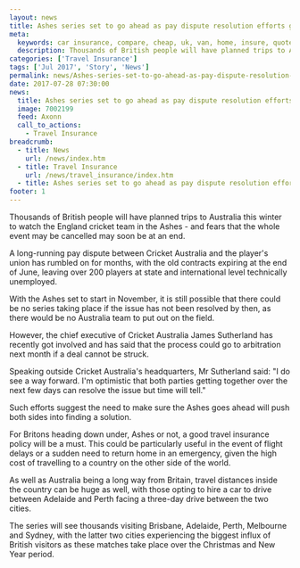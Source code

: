 ```yaml
---
layout: news
title: Ashes series set to go ahead as pay dispute resolution efforts grow - Quotezone.co.uk
meta:
  keywords: car insurance, compare, cheap, uk, van, home, insure, quotes, online, comparison, bike, loans, life
  description: Thousands of British people will have planned trips to Australia this winter to watch the England cricket team in the Ashes - and fears that the whole event may be cancelled may soon be at an end
categories: ['Travel Insurance']
tags: ['Jul 2017', 'Story', 'News']
permalink: news/Ashes-series-set-to-go-ahead-as-pay-dispute-resolution-efforts-grow.htm
date: 2017-07-28 07:30:00
news:
  title: Ashes series set to go ahead as pay dispute resolution efforts grow
  image: 7002199
  feed: Axonn
  call_to_actions:
    - Travel Insurance
breadcrumb:
  - title: News
    url: /news/index.htm
  - title: Travel Insurance
    url: /news/travel_insurance/index.htm
  - title: Ashes series set to go ahead as pay dispute resolution efforts grow
footer: 1
---
```


Thousands of British people will have planned trips to Australia this winter to watch the England cricket team in the Ashes - and fears that the whole event may be cancelled may soon be at an end.

A long-running pay dispute between Cricket Australia and the player&#39;s union has rumbled on for months, with the old contracts expiring at the end of June, leaving over 200 players at state and international level technically unemployed.

With the Ashes set to start in November, it is still possible that there could be no series taking place if the issue has not been resolved by then, as there would be no Australia team to put out on the field.

However, the chief executive of Cricket Australia James Sutherland has recently got involved and has said that the process could go to arbitration next month if a deal cannot be struck.

Speaking outside Cricket Australia&#39;s headquarters, Mr Sutherland said: &quot;I do see a way forward. I&#39;m optimistic that both parties getting together over the next few days can resolve the issue but time will tell.&quot;

Such efforts suggest the need to make sure the Ashes goes ahead will push both sides into finding a solution.

For Britons heading down under, Ashes or not, a good travel insurance policy will be a must. This could be particularly useful in the event of flight delays or a sudden need to return home in an emergency, given the high cost of travelling to a country on the other side of the world.

As well as Australia being a long way from Britain, travel distances inside the country can be huge as well, with those opting to hire a car to drive between Adelaide and Perth facing a three-day drive between the two cities.&nbsp;

The series will see thousands visiting Brisbane, Adelaide, Perth, Melbourne and Sydney, with the latter two cities experiencing the biggest influx of British visitors as these matches take place over the Christmas and New Year period.
